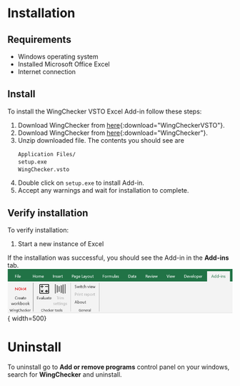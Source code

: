 # Installation

## Requirements

- Windows operating system
- Installed Microsoft Office Excel
- Internet connection

## Install

To install the WingChecker VSTO Excel Add-in follow these steps:

1. Download WingChecker from [here](../files/wingchecker.vsto){:download="WingCheckerVSTO"}.
1. Download WingChecker from [here](../files/wingchecker_publish.zip){:download="WingChecker"}.
2. Unzip downloaded file. The contents you should see are
    ```sh
    Application Files/
    setup.exe
    WingChecker.vsto
    ```
3. Double click on `setup.exe` to install Add-in.
4. Accept any warnings and wait for installation to complete.

## Verify installation

To verify installation:

1. Start a new instance of Excel

If the installation was successful, you should see the Add-in in the **Add-ins** tab.
![Image title](../images/verify_installation.png){ width=500}

# Uninstall

To uninstall go to **Add or remove programs** control panel on your windows, search for **WingChecker** and uninstall.